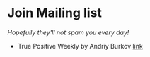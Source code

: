 # Join Mailing list
*Hopefully they'll not spam you every day!*

- True Positive Weekly by Andriy Burkov [link](http://www.mlebook.com/wiki/doku.php)

